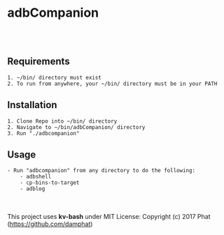 # adbCompanion
<br><br>

## Requirements
	1. ~/bin/ directory must exist
	2. To run from anywhere, your ~/bin/ directory must be in your PATH

## Installation
	1. Clone Repo into ~/bin/ directory
	2. Navigate to ~/bin/adbCompanion/ directory
	3. Run "./adbcompanion"
	
## Usage
	- Run "adbcompanion" from any directory to do the following:
	    - adbshell
	    - cp-bins-to-target
	    - adblog

<br><br>
This project uses **kv-bash** under MIT License: Copyright (c) 2017 Phat (https://github.com/damphat)
